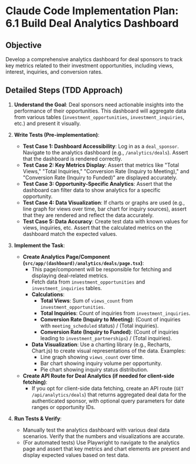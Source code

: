 # Claude Code Implementation Plan: 6.1 Build Deal Analytics Dashboard

## Objective
Develop a comprehensive analytics dashboard for deal sponsors to track key metrics related to their investment opportunities, including views, interest, inquiries, and conversion rates.

## Detailed Steps (TDD Approach)

1.  **Understand the Goal**: Deal sponsors need actionable insights into the performance of their opportunities. This dashboard will aggregate data from various tables (`investment_opportunities`, `investment_inquiries`, etc.) and present it visually.

2.  **Write Tests (Pre-implementation)**:
    *   **Test Case 1: Dashboard Accessibility**: Log in as a `deal_sponsor`. Navigate to the analytics dashboard (e.g., `/analytics/deals`). Assert that the dashboard is rendered correctly.
    *   **Test Case 2: Key Metrics Display**: Assert that metrics like "Total Views," "Total Inquiries," "Conversion Rate (Inquiry to Meeting)," and "Conversion Rate (Inquiry to Funded)" are displayed accurately.
    *   **Test Case 3: Opportunity-Specific Analytics**: Assert that the dashboard can filter data to show analytics for a specific opportunity.
    *   **Test Case 4: Data Visualization**: If charts or graphs are used (e.g., line graph for views over time, bar chart for inquiry sources), assert that they are rendered and reflect the data accurately.
    *   **Test Case 5: Data Accuracy**: Create test data with known values for views, inquiries, etc. Assert that the calculated metrics on the dashboard match the expected values.

3.  **Implement the Task**: 
    *   **Create Analytics Page/Component (`src/app/(dashboard)/analytics/deals/page.tsx`)**:
        *   This page/component will be responsible for fetching and displaying deal-related metrics.
        *   Fetch data from `investment_opportunities` and `investment_inquiries` tables.
        *   **Calculations**: 
            *   **Total Views**: Sum of `views_count` from `investment_opportunities`.
            *   **Total Inquiries**: Count of inquiries from `investment_inquiries`.
            *   **Conversion Rate (Inquiry to Meeting)**: (Count of inquiries with `meeting_scheduled` status) / (Total inquiries).
            *   **Conversion Rate (Inquiry to Funded)**: (Count of inquiries leading to `investment_partnerships`) / (Total inquiries).
        *   **Data Visualization**: Use a charting library (e.g., Recharts, Chart.js) to create visual representations of the data. Examples:
            *   Line graph showing `views_count` over time.
            *   Bar chart showing inquiry volume per opportunity.
            *   Pie chart showing inquiry status distribution.
    *   **Create API Route for Deal Analytics (if needed for client-side fetching)**:
        *   If you opt for client-side data fetching, create an API route (`GET /api/analytics/deals`) that returns aggregated deal data for the authenticated sponsor, with optional query parameters for date ranges or opportunity IDs.

4.  **Run Tests & Verify**: 
    *   Manually test the analytics dashboard with various deal data scenarios. Verify that the numbers and visualizations are accurate.
    *   (For automated tests) Use Playwright to navigate to the analytics page and assert that key metrics and chart elements are present and display expected values based on test data.


